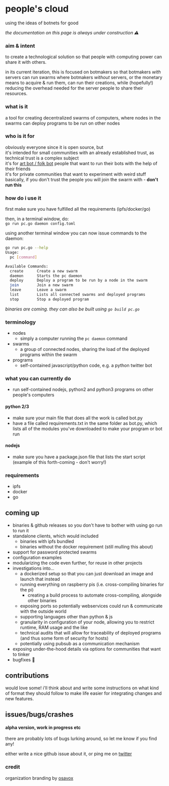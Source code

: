 # people's cloud
using the ideas of botnets for good  

_the documentation on this page is always under construction :warning:_ 
### aim & intent
to create a technological solution so that people with computing power can share it with others.  

in its current iteration, this is focused on botmakers so that botmakers *with* servers can run swarms where botmakers *without* servers, or the monetary means to acquire & run them, can run their creations, while (hopefully!) reducing the overhead needed for the server people to share their resources.

### what is it
a tool for creating decentralized swarms of computers, where nodes in the swarms can deploy programs to be run on other nodes 

### who is it for
obviously everyone since it is open source, but  
it's intended for small communities with an already established trust, as technical trust is a complex subject  
it's for [art bot / folk bot](https://youtu.be/87yiUjGnXdI) people that want to run their bots with the help of their friends  
it's for private communities that want to experiment with weird stuff    
basically, if you don't trust the people you will join the swarm with - **don't run this**

### how do i use it
first make sure you have fulfilled all the requirements (ipfs/docker/go)

then, in a terminal window, do:  
`go run pc.go daemon config.toml`

using another terminal window you can now issue commands to the daemon:
```sh
go run pc.go --help
Usage:
  pc [command]

Available Commands:
  create      Create a new swarm
  daemon      Starts the pc daemon
  deploy      Deploy a program to be run by a node in the swarm
  join        Join a new swarm
  leave       Leave a swarm
  list        Lists all connected swarms and deployed programs
  stop        Stop a deployed program
```
_binaries are coming. they can also be built using `go build pc.go`_

### terminology
* nodes
  * simply a computer running the `pc daemon` command
* swarms
  * a group of connected nodes, sharing the load of the deployed programs within the swarm
* programs
  * self-contained javascript/python code, e.g. a python twitter bot

### what you can currently do
* run self-contained nodejs, python2 and python3 programs on other people's computers

#### python 2/3
* make sure your main file that does all the work is called bot.py
* have a file called requirements.txt in the same folder as bot.py, which lists all of the modules you've downloaded to make your program or bot run

#### nodejs
* make sure you have a package.json file that lists the start script (example of this forth-coming - don't worry!)

### requirements
* ipfs
* docker
* go

## coming up
* binaries & github releases so you don't have to bother with using go run to run it 
* standalone clients, which would included
  * binaries with ipfs bundled
  * binaries without the docker requirement (still mulling this about)
* support for password protected swarms
* configuration examples
* modularizing the code even further, for reuse in other projects
* investigations into... 
  * a dockerized setup so that you can just download an image and launch that instead
  * running everything on raspberry pis (i.e. cross-compiling binaries for the pi)
    * creating a build process to automate cross-compiling, alongside other binaries
  * exposing ports so potentially webservices could run & communicate with the outside world
  * supporting languages other than python & js
  * granularity in configuration of your node, allowing you to restrict runtime, RAM usage and the like
  * technical audits that will allow for traceability of deployed programs (and thus some form of security for hosts)
  * potentially using pubsub as a communication mechanism
* exposing under-the-hood details via options for communities that want to tinker
* bugfixes :bug:


## contributions
would love some! i'll think about and write some instructions on what kind of format they should follow to make life easier for integrating changes and new features.

## issues/bugs/crashes
#### alpha version, work in progress etc
there are probably lots of bugs lurking around, so let me know if you find any! 

either write a nice github issue about it, or ping me on [twitter](https://twitter.com/cblgh)

### credit
organization branding by [osavox](https://twitter.com/osavox)
